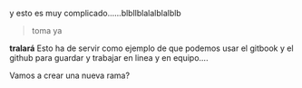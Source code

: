 y esto es muy complicado......blbllblalalblalblb

> toma ya

**tralará**
Esto ha de servir como ejemplo de que podemos usar el gitbook y el github para guardar y trabajar en linea y en equipo....

Vamos a crear una nueva rama?

